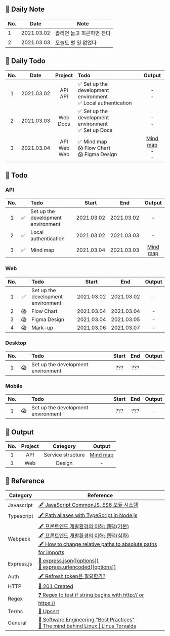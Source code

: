 ## 🐌 Daily Note
|No.|Date|Note|
|-|-|-|
|1|2021.03.02|졸리면 눕고 피곤하면 잔다|
|2|2021.03.03|오늘도 별 일 없었다|
## 🐛 Daily Todo
|No.|Date|Project|Todo|Output|
|:-:|:-:|:-:|:-|:-:|
|1|2021.03.02|API<br>API|✅ Set up the development environment<br>✅ Local authentication|-<br>-|
|2|2021.03.03|Web<br>Docs|✅ Set up the development environment<br>✅ Set up Docs|-<br>-|
|3|2021.03.04|API<br>Web<br>Web|✅ Mind map<br>😱 Flow Chart<br>😱 Figma Design|[Mind map](https://miro.com/app/board/o9J_lRGt3MI=/)<br>-<br>-|
## 🦇 Todo
### API
|No.||Todo|Start|End|Output|
|:-:|:-:|:-|:-:|:-:|:-:|
|1|✅|Set up the development environment|2021.03.02|2021.03.02|-|
|2|✅|Local authentication|2021.03.02|2021.03.03|-|
|3|✅|Mind map|2021.03.04|2021.03.03|[Mind map](https://miro.com/app/board/o9J_lRGt3MI=/)|

### Web
|No.||Todo|Start|End|Output|
|:-:|:-:|:-|:-:|:-:|:-:|
|1|✅|Set up the development environment|2021.03.02|2021.03.02|-|
|2|😱|Flow Chart|2021.03.04|2021.03.04|-|
|3|😱|Figma Design|2021.03.04|2021.03.05|-|
|4|😱|Mark-up|2021.03.06|2021.03.07|-|

### Desktop
|No.||Todo|Start|End|Output|
|:-:|:-:|:-|:-:|:-:|:-:|
|1|😱|Set up the development environment|???|???|-|
### Mobile
|No.||Todo|Start|End|Output|
|:-:|:-:|:-|:-:|:-:|:-:|
|1|😱|Set up the development environment|???|???|-|

## 🐫 Output
|No.|Project|Category|Output|
|:-:|:-:|:-:|:-:|
|1|API|Service structure|[Mind map](https://miro.com/app/board/o9J_lRGt3MI=/)|
|1|Web|Design|-|

## 🐊 Reference
|Category|Reference|
|-|-|
|Javascript|[🖋 JavaScript CommonJS, ES6 모듈 시스템](https://bigstar-vlog.tistory.com/29)<br>|
|Typescript|[🖋 Path aliases with TypeScript in Node.js](https://dev.to/larswaechter/path-aliases-with-typescript-in-nodejs-4353)|
|Webpack|[🖋 프론트엔드 개발환경의 이해: 웹팩(기본)](https://jeonghwan-kim.github.io/series/2019/12/10/frontend-dev-env-webpack-basic.html)<br>[🖋 프론트엔드 개발환경의 이해: 웹팩(심화)](https://jeonghwan-kim.github.io/series/2020/01/02/frontend-dev-env-webpack-intermediate.html)<br>[🖋 How to change relative paths to absolute paths for imports](https://medium.com/@sherryhsu/how-to-change-relative-paths-to-absolute-paths-for-imports-32ba6cce18a5)
|Express.js|[📕 express.json([options])](https://expressjs.com/en/api.html#express.json)<br>[📕 express.urlencoded([options])](https://expressjs.com/en/api.html#express.urlencoded)|
|Auth|[🖋 Refresh token은 필요한가?](https://zzossig.io/posts/etc/what_is_the_point_of_refresh_token/)|
|HTTP|[📃 201 Created](https://developer.mozilla.org/en-US/docs/Web/HTTP/Status/201)|
|Regex|[❓ Regex to test if string begins with http:// or https://](https://stackoverflow.com/questions/4643142/regex-to-test-if-string-begins-with-http-or-https)|
|Terms|[📃 Upsert](https://en.wiktionary.org/wiki/upsert)|
|General|[🎥 Software Engineering "Best Practices"](https://www.youtube.com/watch?v=gc8mDZwUlfo&t=5s)<br>[🎥 The mind behind Linux \| Linus Torvalds](https://www.youtube.com/watch?v=o8NPllzkFhE&t=157s)|